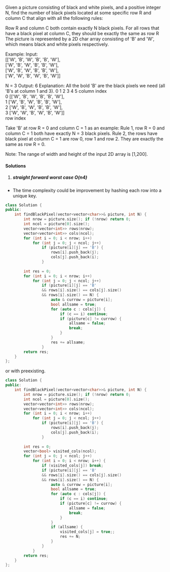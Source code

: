 Given a picture consisting of black and white pixels, and a positive integer N, find the number of black pixels located at some specific row R and column C that align with all the following rules:

Row R and column C both contain exactly N black pixels.
For all rows that have a black pixel at column C, they should be exactly the same as row R
The picture is represented by a 2D char array consisting of 'B' and 'W', which means black and white pixels respectively.

Example:
Input:                                            
[['W', 'B', 'W', 'B', 'B', 'W'],    
 ['W', 'B', 'W', 'B', 'B', 'W'],    
 ['W', 'B', 'W', 'B', 'B', 'W'],    
 ['W', 'W', 'B', 'W', 'B', 'W']] 

N = 3
Output: 6
Explanation: All the bold 'B' are the black pixels we need (all 'B's at column 1 and 3).
        0    1    2    3    4    5         column index                                            
0    [['W', 'B', 'W', 'B', 'B', 'W'],    
1     ['W', 'B', 'W', 'B', 'B', 'W'],    
2     ['W', 'B', 'W', 'B', 'B', 'W'],    
3     ['W', 'W', 'B', 'W', 'B', 'W']]    
row index

Take 'B' at row R = 0 and column C = 1 as an example:
Rule 1, row R = 0 and column C = 1 both have exactly N = 3 black pixels. 
Rule 2, the rows have black pixel at column C = 1 are row 0, row 1 and row 2. They are exactly the same as row R = 0.

Note:
The range of width and height of the input 2D array is [1,200].

#### Solutions

1. ##### straight forward worst case O(n4)

- The time complexity could be improvement by hashing each row into a unique key.

```c++
class Solution {
public:
    int findBlackPixel(vector<vector<char>>& picture, int N) {
        int nrow = picture.size(); if (!nrow) return 0;
        int ncol = picture[0].size();
        vector<vector<int>> rows(nrow);
        vector<vector<int>> cols(ncol);
        for (int i = 0; i < nrow; i++)
            for (int j = 0; j < ncol; j++)
                if (picture[i][j] == 'B') {
                    rows[i].push_back(j);
                    cols[j].push_back(i);
                }
        
        int res = 0;
        for (int i = 0; i < nrow; i++)
            for (int j = 0; j < ncol; j++)
                if (picture[i][j] == 'B' 
                && rows[i].size() == cols[j].size() 
                && rows[i].size() == N) {
                    auto & currow = picture[i];
                    bool allsame = true;
                    for (auto c : cols[j]) {
                        if (c == i) continue;
                        if (picture[c] != currow) {
                            allsame = false;
                            break;
                        }
                    }
                    res += allsame;
                }
        return res;
    }
};
```


or with preexisting.

```c++
class Solution {
public:
    int findBlackPixel(vector<vector<char>>& picture, int N) {
        int nrow = picture.size(); if (!nrow) return 0;
        int ncol = picture[0].size();
        vector<vector<int>> rows(nrow);
        vector<vector<int>> cols(ncol);
        for (int i = 0; i < nrow; i++)
            for (int j = 0; j < ncol; j++)
                if (picture[i][j] == 'B') {
                    rows[i].push_back(j);
                    cols[j].push_back(i);
                }
        
        int res = 0;
        vector<bool> visited_cols(ncol);
        for (int j = 0; j < ncol; j++)
            for (int i = 0; i < nrow; i++) {
                if (visited_cols[j]) break;
                if (picture[i][j] == 'B' 
                && rows[i].size() == cols[j].size() 
                && rows[i].size() == N) {
                    auto & currow = picture[i];
                    bool allsame = true;
                    for (auto c : cols[j]) {
                        if (c == i) continue;
                        if (picture[c] != currow) {
                            allsame = false;
                            break;
                        }
                    }
                    if (allsame) {
                        visited_cols[j] = true;;
                        res += N;
                    }
                }
            }
        return res;
    }
};
```